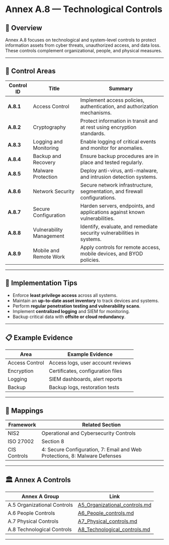 # Annex A.8 — Technological Controls

## 🧭 Overview

Annex A.8 focuses on technological and system-level controls to protect information assets from cyber threats, unauthorized access, and data loss.  
These controls complement organizational, people, and physical measures.

---

## 🔑 Control Areas

| Control ID | Title | Summary |
|-------------|--------|----------|
| **A.8.1** | Access Control | Implement access policies, authentication, and authorization mechanisms. |
| **A.8.2** | Cryptography | Protect information in transit and at rest using encryption standards. |
| **A.8.3** | Logging and Monitoring | Enable logging of critical events and monitor for anomalies. |
| **A.8.4** | Backup and Recovery | Ensure backup procedures are in place and tested regularly. |
| **A.8.5** | Malware Protection | Deploy anti-virus, anti-malware, and intrusion detection systems. |
| **A.8.6** | Network Security | Secure network infrastructure, segmentation, and firewall configurations. |
| **A.8.7** | Secure Configuration | Harden servers, endpoints, and applications against known vulnerabilities. |
| **A.8.8** | Vulnerability Management | Identify, evaluate, and remediate security vulnerabilities in systems. |
| **A.8.9** | Mobile and Remote Work | Apply controls for remote access, mobile devices, and BYOD policies. |

---

## 🧠 Implementation Tips

- Enforce **least privilege access** across all systems.  
- Maintain an **up-to-date asset inventory** to track devices and systems.  
- Perform **regular penetration testing and vulnerability scans**.  
- Implement **centralized logging** and SIEM for monitoring.  
- Backup critical data with **offsite or cloud redundancy**.  

---

## 📋 Example Evidence

| Area | Example Evidence |
|------|-----------------|
| Access Control | Access logs, user account reviews |
| Encryption | Certificates, configuration files |
| Logging | SIEM dashboards, alert reports |
| Backup | Backup logs, restoration tests |

---

## 🔗 Mappings

| Framework | Related Section |
|------------|-----------------|
| NIS2 | Operational and Cybersecurity Controls |
| ISO 27002 | Section 8 |
| CIS Controls | 4: Secure Configuration, 7: Email and Web Protections, 8: Malware Defenses |

---

## 🏛 Annex A Controls

| Annex A Group | Link |
|---------------|------|
| A.5 Organizational Controls | [A5_Organizational_controls.md](./A5_Organizational_controls.md) |
| A.6 People Controls | [A6_People_controls.md](./A6_People_controls.md) |
| A.7 Physical Controls | [A7_Physical_controls.md](./A7_Physical_controls.md) |
| A.8 Technological Controls | [A8_Technological_controls.md](./A8_Technological_controls.md) |

---
